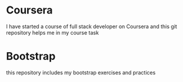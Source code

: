 # Coursera
I have started a course of full stack developer on Coursera and this git repository helps me in my course task
# Bootstrap
this repository includes my bootstrap exercises and practices 
